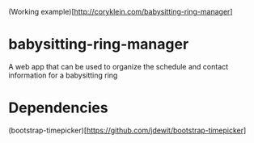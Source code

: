 (Working example)[http://coryklein.com/babysitting-ring-manager]

babysitting-ring-manager
========================

A web app that can be used to organize the schedule and contact information for a babysitting ring

Dependencies
============

(bootstrap-timepicker)[https://github.com/jdewit/bootstrap-timepicker]
